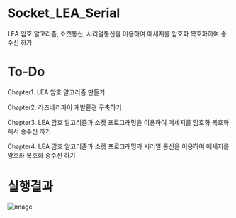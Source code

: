 # Socket_LEA_Serial
LEA 암호 알고리즘, 소켓통신, 시리얼통신을 이용하여 메세지를 암호화 복호화하여 송수신 하기

# To-Do
Chapter1. LEA 암호 알고리즘 만들기

Chapter2. 라즈베리파이 개발환경 구축하기

Chapter3. LEA 암호 알고리즘과 소켓 프로그래밍을 이용하여 메세지를 암호화 복호화 해서 송수신 하기

Chapter4. LEA 암호 알고리즘과 소켓 프로그래밍과 시리얼 통신을 이용하여 메세지를 암호화 복호화 송수신 하기

# 실행결과
![image](https://user-images.githubusercontent.com/68969252/103529922-de4e5280-4ec9-11eb-8248-a6ae09649d1d.png)
